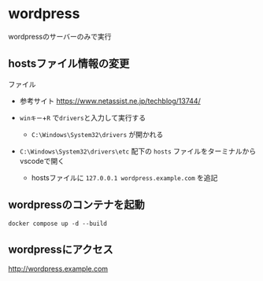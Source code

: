 # wordpress
wordpressのサーバーのみで実行

## hostsファイル情報の変更
ファイル

- 参考サイト
https://www.netassist.ne.jp/techblog/13744/

- `winキー`+`R` で`drivers`と入力して実行する  
  - `C:\Windows\System32\drivers` が開かれる

- `C:\Windows\System32\drivers\etc` 配下の `hosts` ファイルをターミナルからvscodeで開く  
  - hostsファイルに `127.0.0.1 wordpress.example.com` を追記

## wordpressのコンテナを起動  
`docker compose up -d --build`

## wordpressにアクセス  
http://wordpress.example.com

